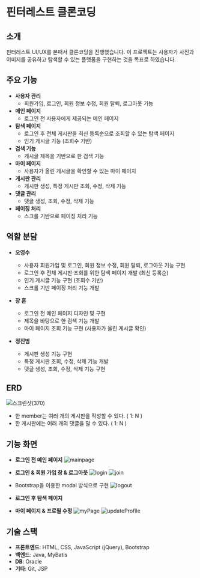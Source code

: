 # 핀터레스트 클론코딩

## 소개
핀터레스트 UI/UX를 본떠서 클론코딩을 진행했습니다. 이 프로젝트는 사용자가 사진과 이미지를 공유하고 탐색할 수 있는 플랫폼을 구현하는 것을 목표로 하였습니다. 

## 주요 기능
- **사용자 관리**
  - 회원가입, 로그인, 회원 정보 수정, 회원 탈퇴, 로그아웃 기능
- **메인 페이지**
  - 로그인 전 사용자에게 제공되는 메인 페이지
- **탐색 페이지**
  - 로그인 후 전체 게시판을 최신 등록순으로 조회할 수 있는 탐색 페이지
  - 인기 게시글 기능 (조회수 기반)
- **검색 기능**
  - 게시글 제목을 기반으로 한 검색 기능
- **마이 페이지**
  - 사용자가 올린 게시글을 확인할 수 있는 마이 페이지
- **게시판 관리**
  - 게시판 생성, 특정 게시판 조회, 수정, 삭제 기능
- **댓글 관리**
  - 댓글 생성, 조회, 수정, 삭제 기능
- **페이징 처리**
  - 스크롤 기반으로 페이징 처리 기능

## 역할 분담
- **오영수**
  - 사용자 회원가입 및 로그인, 회원 정보 수정, 회원 탈퇴, 로그아웃 기능 구현
  - 로그인 후 전체 게시판 조회를 위한 탐색 페이지 개발 (최신 등록순)
  - 인기 게시글 기능 구현 (조회수 기반)
  - 스크롤 기반 페이징 처리 기능 개발

- **장 훈**
  - 로그인 전 메인 페이지 디자인 및 구현
  - 제목을 바탕으로 한 검색 기능 개발
  - 마이 페이지 조회 기능 구현 (사용자가 올린 게시글 확인)

- **정진범**
  - 게시판 생성 기능 구현
  - 특정 게시판 조회, 수정, 삭제 기능 개발
  - 댓글 생성, 조회, 수정, 삭제 기능 구현

## ERD
![스크린샷(370)](https://github.com/user-attachments/assets/2bf2d14f-dc04-4f30-a67a-bd17c38ed996)
- 한 member는 여러 개의 게시판을 작성할 수 있다. ( 1: N )
- 한 게시판에는 여러 개의 댓글을 달 수 있다. ( 1: N )

## 기능 화면

- **로그인 전 메인 페이지**
![mainpage](https://github.com/user-attachments/assets/0962bee1-2a00-44aa-b287-ae38d11a8f51)

- **로그인 & 회원 가입 창 & 로그아웃**
![login](https://github.com/user-attachments/assets/238986bd-8413-458f-84ea-e88868e24868)
![join](https://github.com/user-attachments/assets/8bcb04a7-f283-4bbe-ba0d-5baa5b91ac3f)
- Bootstrap을 이용한 modal 방식으로 구현
![logout](https://github.com/user-attachments/assets/0dcda1a4-5a67-40e8-a7a3-3850b6d32317)

- **로그인 후 탐색 페이지**

- **마이 페이지 & 프로필 수정**
![myPage](https://github.com/user-attachments/assets/7df06745-2d2d-46d4-9ab3-1e1dc3bd543e)
![updateProfile](https://github.com/user-attachments/assets/60fc3ffd-a701-4e72-8d01-0098ea89aac2)


## 기술 스택
- **프론트엔드**: HTML, CSS, JavaScript (jQuery), Bootstrap
- **백엔드**: Java, MyBatis
- **DB**: Oracle
- **기타**: Git, JSP
